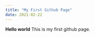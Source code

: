```yaml
---
title: "My First Github Page"
date: 2021-02-22
---
```


**Hello world** This is my first github page.
